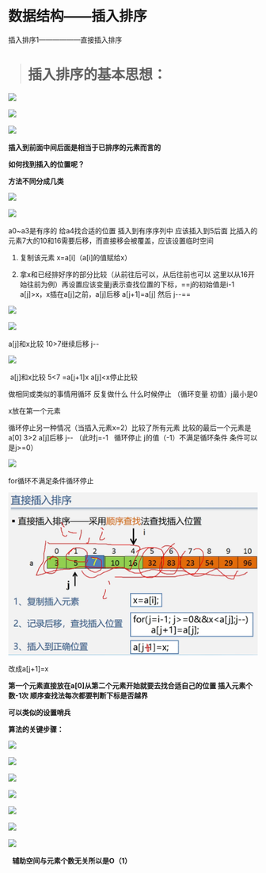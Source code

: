 数据结构——插入排序
==========

插入排序1——————直接插入排序

> 插入排序的基本思想：
> ==========

![](https://i0.hdslb.com/bfs/article/ba938f6fa153b95091f5cc1ccdbac4e13d0ec28f.png)

  

![](https://i0.hdslb.com/bfs/article/2d429052cb00f8bac3af49a204c56b208628111c.png)

![](https://i0.hdslb.com/bfs/article/52ac3cbc31b632fee28d35136d9a1c5e90ece064.png)

**插入到前面中间后面是相当于已排序的元素而言的**

**如何找到插入的位置呢？**

**方法不同分成几类**

![](https://i0.hdslb.com/bfs/article/6c13fc400231f2d0f7f3a8f204255a9295741aec.png)

  

![](https://i0.hdslb.com/bfs/article/6752b6ae2c105c9a9c065bdf9df0a887f34ec208.png)

  

a0~a3是有序的 给a4找合适的位置 插入到有序序列中 应该插入到5后面 比插入的元素7大的10和16需要后移，而直接移会被覆盖，应该设置临时空间

1.  复制该元素 x=a\[i\]（a\[i\]的值赋给x）
    
2.  拿x和已经排好序的部分比较（从前往后可以，从后往前也可以 这里以从16开始往前为例）再设置应该变量j表示查找位置的下标，==j的初始值是i-1   a\[j\]>x，x插在a\[j\]之前，a\[j\]后移 a\[j+1\]=a\[j\] 然后 j--==
    

![](https://i0.hdslb.com/bfs/article/f361a79f9d302d3f86c8d9e1e6a0bee5311f8fa8.png)

![](https://i0.hdslb.com/bfs/article/1f65130108037e1cdc9ab04412477c7ccdb78713.png)

a\[j\]和x比较 10>7继续后移 j--    

![](https://i0.hdslb.com/bfs/article/3d28885a9ced0ba0334c6304231cd35d0975118d.png)

 a\[j\]和x比较 5<7 =a\[j+1\]x a\[j\]<x停止比较

做相同或类似的事情用循环 反复做什么 什么时候停止 （循环变量 初值）j最小是0

x放在第一个元素

循环停止另一种情况（当插入元素x=2）比较了所有元素 比较的最后一个元素是a\[0\] 3>2 a\[j\]后移 j-- （此时j=-1   循环停止 j的值（-1）不满足循环条件 条件可以是j>=0）

![](https://i0.hdslb.com/bfs/article/ab5f9d547cbab40c6af524353c468a870af8f38b.png)

for循环不满足条件循环停止

![1667878582122](8-2-插入排序.assets/1667878582122-1667878582551.png)

改成a\[j+1]=x

**第一个元素直接放在a\[0\]从第二个元素开始就要去找合适自己的位置 插入元素个数-1次 顺序查找法每次都要判断下标是否越界**

**可以类似的设置哨兵**

**算法的关键步骤：**

![](https://i0.hdslb.com/bfs/article/271d2a4372a2f21e3a0959d765133d4b1afe1a6b.png)

![](https://i0.hdslb.com/bfs/article/e9f1d08c7e748cda11cbc267f42a3abb8600579a.png)

  

![](https://i0.hdslb.com/bfs/article/9812301d2fed69d28e4b6602e7874bfafcc7e054.png)

![](https://i0.hdslb.com/bfs/article/307b5e8618f0ad15270d2a4c62fe061f66796a15.png)

![](https://i0.hdslb.com/bfs/article/b83949e230f66158d8c61820378d62cda8028a3e.png)

![](https://i0.hdslb.com/bfs/article/9fd92eea777535d689bb5d2c7033269b39d2fe25.png)

![](https://i0.hdslb.com/bfs/article/eaa2205d81c45759deb6f546e0b665a4b691eebb.png)

  **辅助空间与元素个数无关所以是O（1）**

  

  

  

  

  


